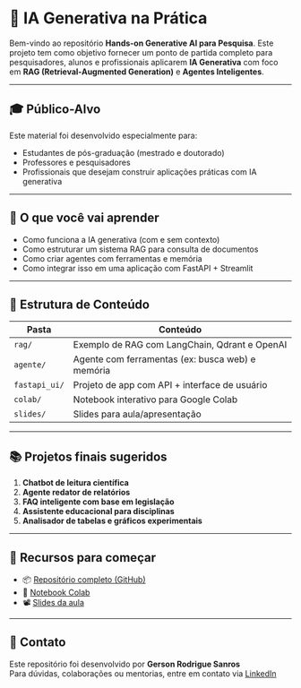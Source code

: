 # 🚀 IA Generativa na Prática

Bem-vindo ao repositório **Hands-on Generative AI para Pesquisa**. Este projeto tem como objetivo fornecer um ponto de partida completo para pesquisadores, alunos e profissionais aplicarem **IA Generativa** com foco em **RAG (Retrieval-Augmented Generation)** e **Agentes Inteligentes**.

---

## 🎓 Público-Alvo

Este material foi desenvolvido especialmente para:
- Estudantes de pós-graduação (mestrado e doutorado)
- Professores e pesquisadores
- Profissionais que desejam construir aplicações práticas com IA generativa

---

## 🧩 O que você vai aprender

- Como funciona a IA generativa (com e sem contexto)
- Como estruturar um sistema RAG para consulta de documentos
- Como criar agentes com ferramentas e memória
- Como integrar isso em uma aplicação com FastAPI + Streamlit

---

## 📁 Estrutura de Conteúdo

| Pasta          | Conteúdo                                                   |
|----------------|------------------------------------------------------------|
| `rag/`         | Exemplo de RAG com LangChain, Qdrant e OpenAI             |
| `agente/`      | Agente com ferramentas (ex: busca web) e memória          |
| `fastapi_ui/`  | Projeto de app com API + interface de usuário             |
| `colab/`       | Notebook interativo para Google Colab                     |
| `slides/`      | Slides para aula/apresentação                             |

---

## 📚 Projetos finais sugeridos

1. **Chatbot de leitura científica**
2. **Agente redator de relatórios**
3. **FAQ inteligente com base em legislação**
4. **Assistente educacional para disciplinas**
5. **Analisador de tabelas e gráficos experimentais**

---

## 📎 Recursos para começar

- 📦 [Repositório completo (GitHub)](https://github.com/GersonRS/hands-on-generative-ai-phd)
- 📓 [Notebook Colab](./colab/ia_generativa_colab.ipynb)
- 📽️ [Slides da aula](./slides/ia-generativa-apresentacao.pptx)

---

## 💬 Contato

Este repositório foi desenvolvido por **Gerson Rodrigue Sanros**  
Para dúvidas, colaborações ou mentorias, entre em contato via [LinkedIn](https://www.linkedin.com/in/gerson-sanros/)

